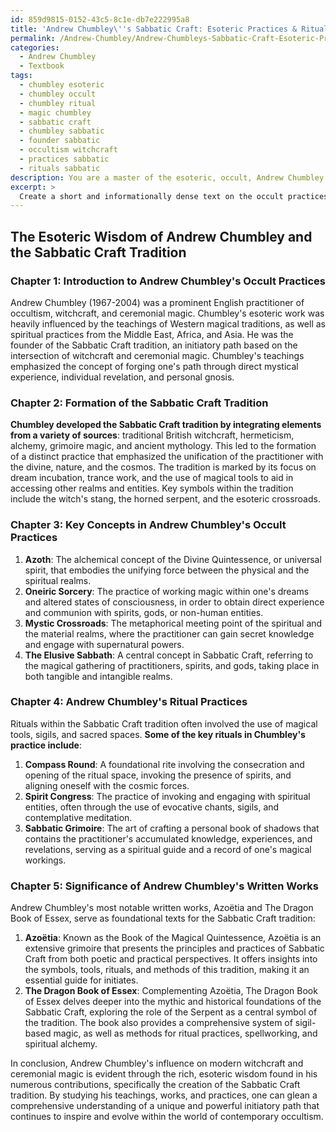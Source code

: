 ```yaml
---
id: 859d9815-0152-43c5-8c1e-db7e222995a8
title: 'Andrew Chumbley\''s Sabbatic Craft: Esoteric Practices & Rituals'
permalink: /Andrew-Chumbley/Andrew-Chumbleys-Sabbatic-Craft-Esoteric-Practices-Rituals/
categories:
  - Andrew Chumbley
  - Textbook
tags:
  - chumbley esoteric
  - chumbley occult
  - chumbley ritual
  - magic chumbley
  - sabbatic craft
  - chumbley sabbatic
  - founder sabbatic
  - occultism witchcraft
  - practices sabbatic
  - rituals sabbatic
description: You are a master of the esoteric, occult, Andrew Chumbley and education, you have written many textbooks on the subject in ways that provide students with rich and deep understanding of the subject. You are being asked to write textbook-like sections on a topic and you do it with full context, explainability, and reliability in accuracy to the true facts of the topic at hand, in a textbook style that a student would easily be able to learn from, in a rich, engaging, and contextual way. Always include relevant context (such as formulas and history), related concepts, and in a way that someone can gain deep insights from.
excerpt: >
  Create a short and informationally dense text on the occult practices and contributions of Andrew Chumbley, focusing on his influence on modern witchcraft, ceremonial magic, and his creation of the Sabbatic Craft tradition. Include key concepts, rituals, and the significance of his written works, such as 'Azo\xEBtia' or 'The Dragon Book of Essex,' to provide initiates with a comprehensive understanding of his teachings.
---
```


## The Esoteric Wisdom of Andrew Chumbley and the Sabbatic Craft Tradition

### Chapter 1: Introduction to Andrew Chumbley's Occult Practices

Andrew Chumbley (1967-2004) was a prominent English practitioner of occultism, witchcraft, and ceremonial magic. Chumbley's esoteric work was heavily influenced by the teachings of Western magical traditions, as well as spiritual practices from the Middle East, Africa, and Asia. He was the founder of the Sabbatic Craft tradition, an initiatory path based on the intersection of witchcraft and ceremonial magic. Chumbley's teachings emphasized the concept of forging one's path through direct mystical experience, individual revelation, and personal gnosis.

### Chapter 2: Formation of the Sabbatic Craft Tradition

**Chumbley developed the Sabbatic Craft tradition by integrating elements from a variety of sources**: traditional British witchcraft, hermeticism, alchemy, grimoire magic, and ancient mythology. This led to the formation of a distinct practice that emphasized the unification of the practitioner with the divine, nature, and the cosmos. The tradition is marked by its focus on dream incubation, trance work, and the use of magical tools to aid in accessing other realms and entities. Key symbols within the tradition include the witch's stang, the horned serpent, and the esoteric crossroads.

### Chapter 3: Key Concepts in Andrew Chumbley's Occult Practices

1. **Azoth**: The alchemical concept of the Divine Quintessence, or universal spirit, that embodies the unifying force between the physical and the spiritual realms.
2. **Oneiric Sorcery**: The practice of working magic within one's dreams and altered states of consciousness, in order to obtain direct experience and communion with spirits, gods, or non-human entities.
3. **Mystic Crossroads**: The metaphorical meeting point of the spiritual and the material realms, where the practitioner can gain secret knowledge and engage with supernatural powers.
4. **The Elusive Sabbath**: A central concept in Sabbatic Craft, referring to the magical gathering of practitioners, spirits, and gods, taking place in both tangible and intangible realms.

### Chapter 4: Andrew Chumbley's Ritual Practices

Rituals within the Sabbatic Craft tradition often involved the use of magical tools, sigils, and sacred spaces. **Some of the key rituals in Chumbley's practice include**:

1. **Compass Round**: A foundational rite involving the consecration and opening of the ritual space, invoking the presence of spirits, and aligning oneself with the cosmic forces.
2. **Spirit Congress**: The practice of invoking and engaging with spiritual entities, often through the use of evocative chants, sigils, and contemplative meditation.
3. **Sabbatic Grimoire**: The art of crafting a personal book of shadows that contains the practitioner's accumulated knowledge, experiences, and revelations, serving as a spiritual guide and a record of one's magical workings.

### Chapter 5: Significance of Andrew Chumbley's Written Works

Andrew Chumbley's most notable written works, Azoëtia and The Dragon Book of Essex, serve as foundational texts for the Sabbatic Craft tradition:

1. **Azoëtia**: Known as the Book of the Magical Quintessence, Azoëtia is an extensive grimoire that presents the principles and practices of Sabbatic Craft from both poetic and practical perspectives. It offers insights into the symbols, tools, rituals, and methods of this tradition, making it an essential guide for initiates.
2. **The Dragon Book of Essex**: Complementing Azoëtia, The Dragon Book of Essex delves deeper into the mythic and historical foundations of the Sabbatic Craft, exploring the role of the Serpent as a central symbol of the tradition. The book also provides a comprehensive system of sigil-based magic, as well as methods for ritual practices, spellworking, and spiritual alchemy.

In conclusion, Andrew Chumbley's influence on modern witchcraft and ceremonial magic is evident through the rich, esoteric wisdom found in his numerous contributions, specifically the creation of the Sabbatic Craft tradition. By studying his teachings, works, and practices, one can glean a comprehensive understanding of a unique and powerful initiatory path that continues to inspire and evolve within the world of contemporary occultism.
